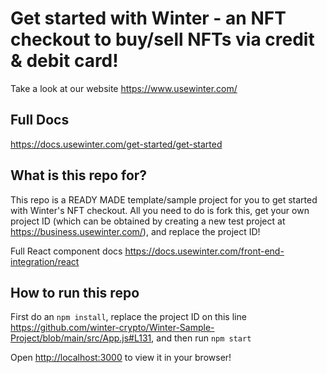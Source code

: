 # Get started with Winter - an NFT checkout to buy/sell NFTs via credit & debit card!

Take a look at our website https://www.usewinter.com/

## Full Docs 

https://docs.usewinter.com/get-started/get-started

## What is this repo for?

This repo is a READY MADE template/sample project for you to get started with Winter's NFT checkout. All you need to do is fork this, get your own project ID (which can be obtained by creating a new test project at https://business.usewinter.com/), and replace the project ID!

Full React component docs https://docs.usewinter.com/front-end-integration/react


## How to run this repo

First do an `npm install`, replace the project ID on this line https://github.com/winter-crypto/Winter-Sample-Project/blob/main/src/App.js#L131, and then run `npm start`

Open [http://localhost:3000](http://localhost:3000) to view it in your browser!


